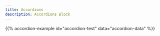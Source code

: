 ```yaml
---
title: Accordions
description: Accordions Block
---
```


{{% accordion-example id="accordion-test" data="accordion-data" %}}
